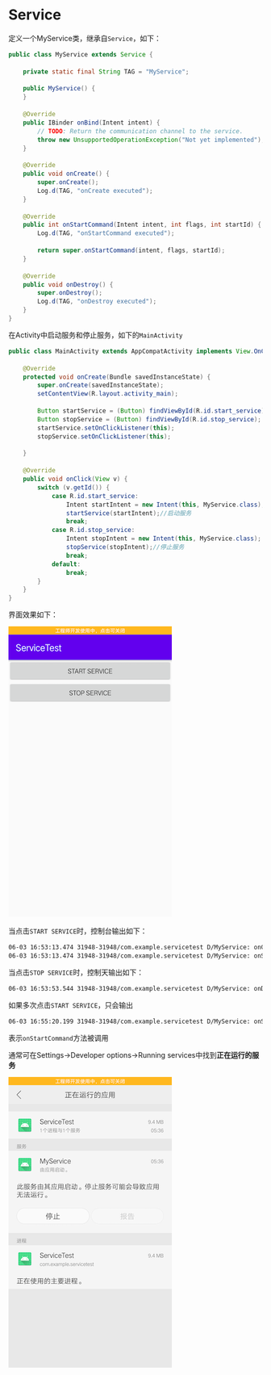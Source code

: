 # Service

定义一个MyService类，继承自`Service`，如下：

```java
public class MyService extends Service {

    private static final String TAG = "MyService";

    public MyService() {
    }

    @Override
    public IBinder onBind(Intent intent) {
        // TODO: Return the communication channel to the service.
        throw new UnsupportedOperationException("Not yet implemented");
    }

    @Override
    public void onCreate() {
        super.onCreate();
        Log.d(TAG, "onCreate executed");
    }

    @Override
    public int onStartCommand(Intent intent, int flags, int startId) {
        Log.d(TAG, "onStartCommand executed");

        return super.onStartCommand(intent, flags, startId);
    }

    @Override
    public void onDestroy() {
        super.onDestroy();
        Log.d(TAG, "onDestroy executed");
    }
}
```



在Activity中启动服务和停止服务，如下的`MainActivity`

```java
public class MainActivity extends AppCompatActivity implements View.OnClickListener {

    @Override
    protected void onCreate(Bundle savedInstanceState) {
        super.onCreate(savedInstanceState);
        setContentView(R.layout.activity_main);

        Button startService = (Button) findViewById(R.id.start_service);
        Button stopService = (Button) findViewById(R.id.stop_service);
        startService.setOnClickListener(this);
        stopService.setOnClickListener(this);

    }

    @Override
    public void onClick(View v) {
        switch (v.getId()) {
            case R.id.start_service:
                Intent startIntent = new Intent(this, MyService.class);
                startService(startIntent);//启动服务
                break;
            case R.id.stop_service:
                Intent stopIntent = new Intent(this, MyService.class);
                stopService(stopIntent);//停止服务
                break;
            default:
                break;
        }
    }
}
```

界面效果如下：

![052](https://github.com/winfredzen/Android-Basic/blob/master/基础知识/images/052.png)

当点击`START SERVICE`时，控制台输出如下：

```xml
06-03 16:53:13.474 31948-31948/com.example.servicetest D/MyService: onCreate executed
06-03 16:53:13.474 31948-31948/com.example.servicetest D/MyService: onStartCommand executed
```

当点击`STOP SERVICE`时，控制天输出如下：

```xml
06-03 16:53:53.544 31948-31948/com.example.servicetest D/MyService: onDestroy executed
```

如果多次点击`START SERVICE`，只会输出

```xml
06-03 16:55:20.199 31948-31948/com.example.servicetest D/MyService: onStartCommand executed
```

表示`onStartCommand`方法被调用



通常可在Settings->Developer options->Running services中找到**正在运行的服务**

![053](https://github.com/winfredzen/Android-Basic/blob/master/基础知识/images/053.png)































